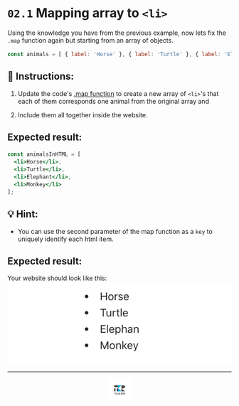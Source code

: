 # `02.1` Mapping array to `<li>`

Using the knowledge you have from the previous example, now lets fix the `.map` function again but starting from an array of objects.

```js
const animals = [ { label: 'Horse' }, { label: 'Turtle' }, { label: 'Elephant' }, { label: 'Monkey' } ];
```

## 📝 Instructions:

1. Update the code's [.map function](https://medium.com/poka-techblog/simplify-your-javascript-use-map-reduce-and-filter-bd02c593cc2d) to create a new array of `<li>`'s that each of them corresponds one animal from the original array and 

2. Include them all together inside the website.

## Expected result:

```jsx
const animalsInHTML = [
  <li>Horse</li>,
  <li>Turtle</li>,
  <li>Elephant</li>,
  <li>Monkey</li>
];
```
## 💡 Hint:

+ You can use the second parameter of the map function as a `key` to uniquely identify each html item.

## Expected result:

Your website should look like this: ![Li's](../../.learn/assets/02.1-1.png?raw=true)

---

<div align="center">

<a href="https://github.com/juniorconseiltaker" target="_blank"><img src="../../.assets/taker-icon.png" width="50"></a>

</div>